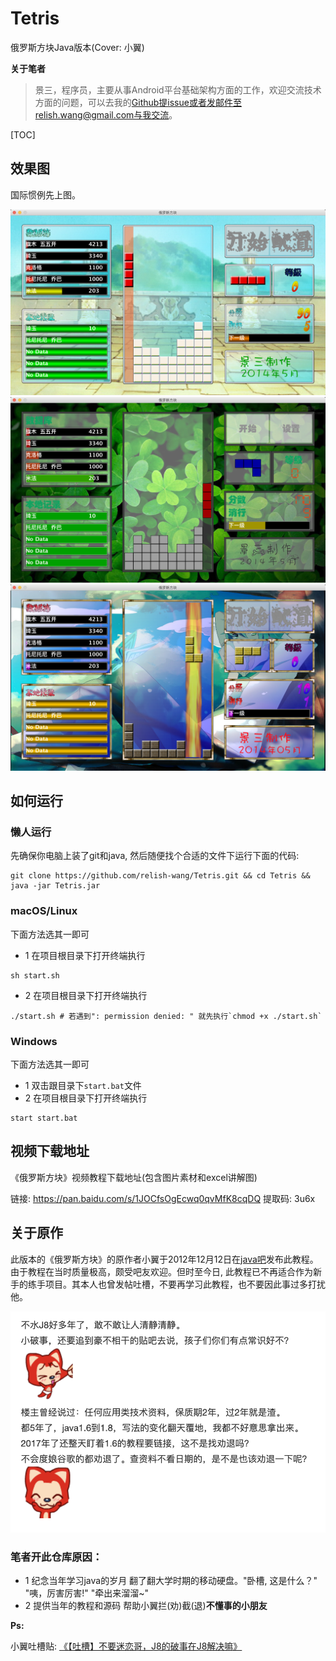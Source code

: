 # Tetris

俄罗斯方块Java版本(Cover: 小翼)

**关于笔者**

> 景三，程序员，主要从事Android平台基础架构方面的工作，欢迎交流技术方面的问题，可以去我的[Github](https://github.com/relish-wang)提issue或者发邮件至relish.wang@gmail.com与我交流。
> 
[TOC]

## 效果图

国际惯例先上图。

![默认皮肤][default_view]
![皮肤1][skin1_view]
![皮肤2][skin2_view]

## 如何运行

### 懒人运行
先确保你电脑上装了git和java, 然后随便找个合适的文件下运行下面的代码:
```
git clone https://github.com/relish-wang/Tetris.git && cd Tetris && java -jar Tetris.jar
```

### macOS/Linux
下面方法选其一即可
 - 1 在项目根目录下打开终端执行
```shell
sh start.sh
```
 - 2  在项目根目录下打开终端执行
```shell
./start.sh # 若遇到": permission denied: " 就先执行`chmod +x ./start.sh`
```
### Windows
下面方法选其一即可
 - 1 双击跟目录下`start.bat`文件
 - 2 在项目根目录下打开终端执行
 ```shell
start start.bat
 ```

## 视频下载地址

《俄罗斯方块》视频教程下载地址(包含图片素材和excel讲解图)

链接: https://pan.baidu.com/s/1JOCfsOgEcwq0qvMfK8cqDQ 
提取码: 3u6x 


## 关于原作

此版本的《俄罗斯方块》的原作者小翼于2012年12月12日在[java吧](http://tieba.baidu.com/f?kw=java&ie=utf-8)发布此教程。由于教程在当时质量极高，颇受吧友欢迎。但时至今日, 此教程已不再适合作为新手的练手项目。其本人也曾发帖吐槽，不要再学习此教程，也不要因此事过多打扰他。

![别迷恋哥](art/dont_miss_me.png)

### 笔者开此仓库原因：

- 1 纪念当年学习java的岁月
翻了翻大学时期的移动硬盘。"卧槽, 这是什么？" "咦，厉害厉害!" "牵出来溜溜~"
- 2 提供当年的教程和源码
帮助小翼拦(劝)截(退)**不懂事的小朋友**

**Ps:**

小翼吐槽贴: [《【吐槽】不要迷恋哥，J8的破事在J8解决嘛》][tucao]



[tucao]: http://tieba.baidu.com/p/5102819596?pid=106842140390&cid=#106842140390(http://tieba.baidu.com/p/5102819596?pid=106842140390&cid=#106842140390)
[default_view]:./art/default.png
[skin1_view]:./art/skin1.png
[skin2_view]:./art/skin2.png